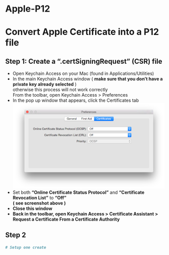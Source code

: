 # Apple-P12

# Convert Apple Certificate into a P12 file

## Step 1: Create a “.certSigningRequest” (CSR) file
* Open Keychain Access on your Mac (found in Applications/Utilities)
* In the main Keychain Access window ( <b>make sure that you don’t have a private key already selected</b> ) 
<br>otherwise this process will not work correctly
<br>From the toolbar, open Keychain Access > Preferences
* In the pop up window that appears, click the Certificates tab
![Image](./01.png)
* Set both <b>“Online Certificate Status Protocol”</b> and <b>“Certificate Revocation List”</b> to <b>“Off”<b>
<br>( <b>see screenshot above</b> )
* Close this window
* Back in the toolbar, open Keychain Access > Certificate Assistant > Request a Certificate From a Certificate Authority

## Step 2

```bash
# Setup one create 
